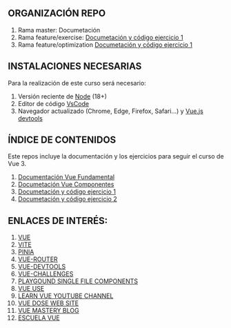 ## ORGANIZACIÓN REPO

1. Rama master: Documetación
2. Rama feature/exercise: [Documetación y código ejercicio 1](https://github.com/julioleiva/curso-vue3-pinia/tree/feature/exercise)
3. Rama feature/optimization [Documetación y código ejercicio 1](https://github.com/julioleiva/curso-vue3-pinia/tree/feature/optimization)

## INSTALACIONES NECESARIAS

Para la realización de este curso será necesario:

1. Versión reciente de [Node](https://nodejs.org/es) (18+)
2. Editor de código [VsCode](https://code.visualstudio.com/)
3. Navegador actualizado (Chrome, Edge, Firefox, Safari...) y [Vue.js devtools](https://chrome.google.com/webstore/detail/vuejs-devtools/nhdogjmejiglipccpnnnanhbledajbpd)


## ÍNDICE DE CONTENIDOS

Este repos incluye la documentación y los ejercicios para seguir el curso de Vue 3.

1. [Documentación Vue Fundamental](https://github.com/julioleiva/curso-vue3-pinia/blob/master/BASES.md)
2. [Documetación Vue Componentes](https://github.com/julioleiva/curso-vue3-pinia/blob/master/COMPONENTES.md)
4. [Documetación y código ejercicio 1](https://github.com/julioleiva/curso-vue3-pinia/tree/feature/exercise)
5. [Documetación y código ejercicio 2](https://github.com/julioleiva/curso-vue3-pinia/tree/feature/optimization)


## ENLACES DE INTERÉS:
1. [VUE](https://vuejs.org/guide/introduction.html)
2. [VITE](https://vitejs.dev/guide/)
3. [PINIA](https://pinia.vuejs.org/introduction.html)
4. [VUE-ROUTER](https://v3.router.vuejs.org/guide/)
5. [VUE-DEVTOOLS](https://chrome.google.com/webstore/detail/vuejs-devtools/nhdogjmejiglipccpnnnanhbledajbpd?hl=es)
6. [VUE-CHALLENGES](https://vuejs-challenges.netlify.app/getting-started.html)
7. [PLAYGOUND SINGLE FILE COMPONENTS](https://sfc.vuejs.org)
8. [VUE USE](https://vueuse.org/guide/)
9. [LEARN VUE YOUTUBE CHANNEL](https://www.youtube.com/c/LearnVue/playlists)
10. [VUE DOSE WEB SITE](https://vuedose.tips/articles)
11. [VUE MASTERY BLOG](https://www.vuemastery.com/blog)
12. [ESCUELA VUE](https://escuelavue.es/)
